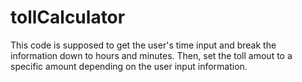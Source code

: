 # tollCalculator
This code is supposed to get the user's time input and break the information down to hours and minutes. Then, set the toll amout to a specific amount depending on the user input information.
